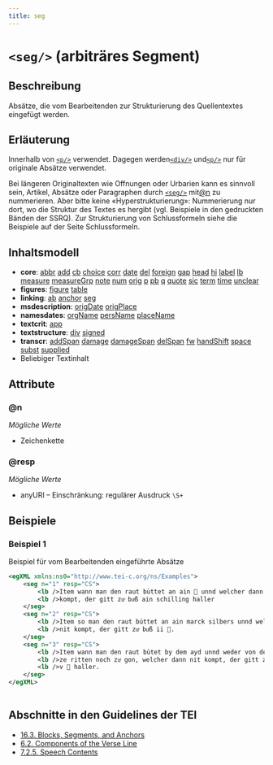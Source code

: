 ```yaml
---
title: seg
---
```




# `<seg/>` (arbiträres Segment)

## Beschreibung

Absätze, die vom Bearbeitenden zur Strukturierung des Quellentextes eingefügt werden. 

## Erläuterung

Innerhalb von [`<p/>`](p.md) verwendet. Dagegen werden[`<div/>`](div.md)  und[`<p/>`](p.md)  nur für originale Absätze verwendet.

Bei längeren Originaltexten wie Offnungen oder Urbarien kann es sinnvoll sein, Artikel, Absätze oder Paragraphen durch [`<seg/>`](seg.md)  mit[@n](#n)  zu nummerieren. Aber bitte keine «Hyperstrukturierung»: Nummerierung nur dort, wo die Struktur des Textes es hergibt (vgl. Beispiele in den gedruckten Bänden der SSRQ). Zur Strukturierung von Schlussformeln siehe die Beispiele auf der Seite Schlussformeln.

## Inhaltsmodell

- **core**: [abbr](abbr.md) [add](add.md) [cb](cb.md) [choice](choice.md) [corr](corr.md) [date](date.md) [del](del.md) [foreign](foreign.md) [gap](gap.md) [head](head.md) [hi](hi.md) [label](label.md) [lb](lb.md) [measure](measure.md) [measureGrp](measureGrp.md) [note](note.md) [num](num.md) [orig](orig.md) [p](p.md) [pb](pb.md) [q](q.md) [quote](quote.md) [sic](sic.md) [term](term.md) [time](time.md) [unclear](unclear.md)
- **figures**: [figure](figure.md) [table](table.md)
- **linking**: [ab](ab.md) [anchor](anchor.md) [seg](seg.md)
- **msdescription**: [origDate](origDate.md) [origPlace](origPlace.md)
- **namesdates**: [orgName](orgName.md) [persName](persName.md) [placeName](placeName.md)
- **textcrit**: [app](app.md)
- **textstructure**: [div](div.md) [signed](signed.md)
- **transcr**: [addSpan](addSpan.md) [damage](damage.md) [damageSpan](damageSpan.md) [delSpan](delSpan.md) [fw](fw.md) [handShift](handShift.md) [space](space.md) [subst](subst.md) [supplied](supplied.md)
- Beliebiger Textinhalt

## Attribute

### @n



*Mögliche Werte*

- Zeichenkette

### @resp



*Mögliche Werte*

- anyURI – Einschränkung: regulärer Ausdruck `\S+`

## Beispiele

### Beispiel 1

Beispiel für vom Bearbeitenden eingeführte Absätze

```xml
<egXML xmlns:ns0="http://www.tei-c.org/ns/Examples">
    <seg n="1" resp="CS">
        <lb />Item wann man den raut bu̍ttet an ain  unnd welcher dann nit
        <lb />kompt, der gitt zuͦ buͦß ain schilling haller
    </seg>
    <seg n="2" resp="CS">
        <lb />Item so man den raut bu̍ttet an ain marck silbers unnd welcher dann
        <lb />nit kompt, der gitt zuͦ buͦß ii .
    </seg>
    <seg n="3" resp="CS">
        <lb />Item wann man den raut bu̍tet by dem ayd unnd weder von der statt
        <lb />ze ritten noch zuͤ gon, welcher dann nit kompt, der gitt zuͦ buͦß
        <lb />v  haller.
    </seg>
</egXML>
               
```

## Abschnitte in den Guidelines der TEI

- [16.3. Blocks, Segments, and Anchors](https://www.tei-c.org/release/doc/tei-p5-doc/en/html/SA.html#SASE)
- [6.2. Components of the Verse Line](https://www.tei-c.org/release/doc/tei-p5-doc/en/html/VE.html#VESE)
- [7.2.5. Speech Contents](https://www.tei-c.org/release/doc/tei-p5-doc/en/html/DR.html#DRPAL)